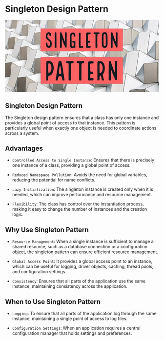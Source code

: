 # Singleton Design Pattern

<p align="center">
  <img src="../../static/singleton.jpeg">
</p>

## Singleton Design Pattern

The Singleton design pattern ensures that a class has only one instance and provides a global point of access to that instance. This pattern is particularly useful when exactly one object is needed to coordinate actions across a system.

## Advantages
* ``Controlled Access to Single Instance``: Ensures that there is precisely one instance of a class, providing a global point of access.

* ``Reduced Namespace Pollution``: Avoids the need for global variables, reducing the potential for name conflicts.

* ``Lazy Initialization``: The singleton instance is created only when it is needed, which can improve performance and resource management.

* ``Flexibility``: The class has control over the instantiation process, making it easy to change the number of instances and the creation logic.

## Why Use Singleton Pattern

* ``Resource Management``: When a single instance is sufficient to manage a shared resource, such as a database connection or a configuration object, the singleton pattern can ensure efficient resource management.

* ``Global Access Point``: It provides a global access point to an instance, which can be useful for logging, driver objects, caching, thread pools, and configuration settings.

* ``Consistency``: Ensures that all parts of the application use the same instance, maintaining consistency across the application.

## When to Use Singleton Pattern
* ``Logging``: To ensure that all parts of the application log through the same instance, maintaining a single point of access to log files.

* ``Configuration Settings``: When an application requires a central configuration manager that holds settings and preferences.